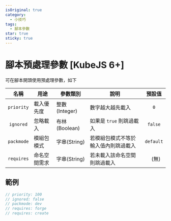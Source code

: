```yaml
---
isOriginal: true
category:
  - 小技巧
tags:
  - 腳本參數
star: true
sticky: true
---
```


# 腳本預處理參數 [KubeJS 6+]

可在腳本開頭使用預處理參數，如下

|名稱|用途|參數類別|說明|預設值|
|:--:|----|--------|----|:----:|
|`priority`|載入優先度|整數(Integer)|數字越大越先載入|`0`|
|`ignored`|忽略載入|布林(Boolean)|如果是 `true` 則跳過載入|`false`|
|`packmode`|模組包模式|字串(String)|若模組包模式不等於輸入值內則跳過載入|`default`|
|`requires`|命名空間需求|字串(String)|若未載入該命名空間則跳過載入|` ` (無)|

## 範例

```js
// priority: 100
// ignored: false
// packmode: dev
// requires: forge
// requires: create
```